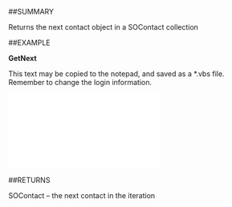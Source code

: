 

##SUMMARY

Returns the next contact object in a SOContact collection


##EXAMPLE

**GetNext**

This text may be copied to the notepad, and saved as a *.vbs file. Remember to change the login information.

![](../../Examples/vbs/SOContacts.GetNext.vbs.txt)




##RETURNS

SOContact – the next contact in the iteration



